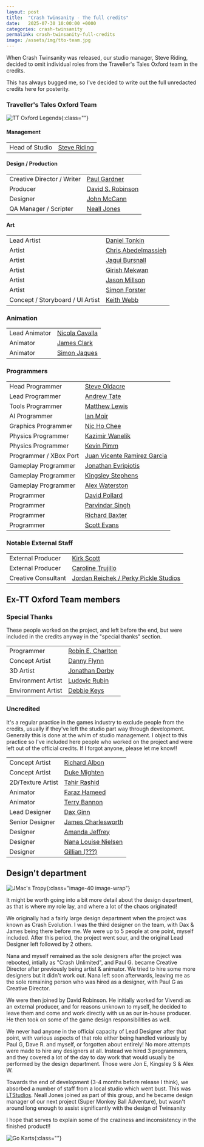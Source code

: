 ```yaml
---
layout: post
title:  "Crash Twinsanity - The full credits"
date:   2025-07-30 10:00:00 +0000
categories: crash-twinsanity
permalink: crash-twinsanity-full-credits
image: /assets/img/tto-team.jpg
---
```

When Crash Twinsanity was released, our studio manager, Steve Riding, decided to omit individual roles from the Traveller's Tales Oxford team in the credits.

This has always bugged me, so I've decided to write out the full unredacted credits here for posterity.

<!--more-->

### Traveller's Tales Oxford Team

![TT Oxford Legends](/assets/img/tto-team.jpg){:class=""}

#### Management

<table class="table credits">
    <tr>
        <td>Head of Studio</td>
        <td><a href="https://www.mobygames.com/person/130555/steven-riding/">Steve Riding</a></td>
    </tr>
</table>

#### Design / Production

<table class="table credits"> 
    <tr>
        <td>Creative Director / Writer</td>
        <td><a href="https://www.mobygames.com/person/115565/paul-gardner/">Paul Gardner</a></td>
    </tr>
    <tr>
        <td>Producer</td>
        <td><a href="https://www.mobygames.com/person/38088/david-s-robinson/">David S. Robinson</a></td>
    </tr>
    <tr>
        <td>Designer</td>
        <td><a href="https://www.mobygames.com/person/175071/john-mccann/">John McCann</a></td>
    </tr>
    <tr>
        <td>QA Manager / Scripter</td>
        <td><a href="https://www.mobygames.com/person/38201/neall-jones/">Neall Jones</a></td>
    </tr>
</table>

#### Art

<table class="table credits">
    <tr>
        <td>Lead Artist</td>
        <td><a href="https://www.mobygames.com/person/2751/daniel-tonkin/">Daniel Tonkin</a></td>
    </tr>
    <tr>
        <td>Artist</td>
        <td><a href="https://www.mobygames.com/person/175064/chris-abedelmassieh/">Chris Abedelmassieh</a></td>
    </tr>  
    <tr>
        <td>Artist</td>
        <td><a href="https://www.mobygames.com/person/175065/jaqui-bursnall/">Jaqui Bursnall</a></td>
    </tr>  
    <tr>
        <td>Artist</td>
        <td><a href="https://www.mobygames.com/person/175069/girish-mekwan/">Girish Mekwan</a></td>
    </tr>  
    <tr>
        <td>Artist</td>
        <td><a href="https://www.mobygames.com/person/84134/jason-millson/">Jason Millson</a></td>
    </tr>  
    <tr>
        <td>Artist</td>
        <td><a href="https://www.mobygames.com/person/175067/simon-forster/">Simon Forster</a></td>
    </tr>  
    <tr>
        <td>Concept / Storyboard / UI Artist</td>
        <td><a href="https://www.mobygames.com/person/175079/keith-webb/">Keith Webb</a></td>
    </tr>  
</table>

### Animation
<table class="table credits">
    <tr>
        <td>Lead Animator</td>
        <td><a href="https://www.mobygames.com/person/145567/nicola-cavalla/">Nicola Cavalla</a></td>
    </tr>  
    <tr>
        <td>Animator</td>
        <td><a href="https://www.mobygames.com/person/849954/james-clark/">James Clark</a></td>
    </tr>
    <tr>
        <td>Animator</td>
        <td><a href="https://www.mobygames.com/person/175068/simon-jaques/">Simon Jaques</a></td>
    </tr>  
</table>

### Programmers 

<table class="table credits">
    <tr>
        <td>Head Programmer</td>
        <td><a href="https://www.mobygames.com/person/163424/steve-oldacre/">Steve Oldacre</a></td>
    </tr>  
    <tr>
        <td>Lead Programmer</td>
        <td><a href="https://www.mobygames.com/person/69294/andrew-tate/">Andrew Tate</a></td>
    </tr>  
    <tr>
        <td>Tools Programmer</td>
        <td><a href="https://www.mobygames.com/person/312468/matthew-lewis/">Matthew Lewis</a></td>
    </tr>    
    <tr>
        <td>AI Programmer</td>
        <td><a href="https://www.mobygames.com/person/175072/ian-moir/">Ian Moir</a></td>
    </tr>    
    <tr>
        <td>Graphics Programmer</td>
        <td><a href="https://www.mobygames.com/person/163423/nic-ho-chee/">Nic Ho Chee</a></td>
    </tr>      
    <tr>
        <td>Physics Programmer</td>
        <td><a href="https://www.mobygames.com/person/175077/kazimir-wanelik/">Kazimir Wanelik</a></td>
    </tr>      
    <tr>
        <td>Physics Programmer</td>
        <td><a href="https://www.mobygames.com/person/145564/kevin-pimm/">Kevin Pimm</a></td>
    </tr>        
    <tr>
        <td>Programmer / XBox Port</td>
        <td><a href="https://www.mobygames.com/person/175070/juan-vicente-ramirez-garcia/">Juan Vicente Ramirez Garcia</a></td>
    </tr>          
    <tr>
        <td>Gameplay Programmer</td>
        <td><a href="https://www.mobygames.com/person/175066/jonathan-evripiotis/">Jonathan Evripiotis</a></td>
    </tr>         
    <tr>
        <td>Gameplay Programmer</td>
        <td><a href="https://www.mobygames.com/person/175076/kingsley-stephens/">Kingsley Stephens</a></td>
    </tr>
    <tr>
        <td>Gameplay Programmer</td>
        <td><a href="https://www.mobygames.com/person/175078/alex-waterston/">Alex Waterston</a></td>
    </tr>  
    <tr>
        <td>Programmer</td>
        <td><a href="https://www.mobygames.com/person/516647/david-pollard/">David Pollard</a></td>
    </tr>    
    <tr>
        <td>Programmer</td>
        <td><a href="https://www.mobygames.com/person/288521/parvindar-singh/">Parvindar Singh</a></td>
    </tr>    
    <tr>
        <td>Programmer</td>
        <td><a href="https://www.mobygames.com/person/30907/richard-baxter/">Richard Baxter</a></td>
    </tr>    
    <tr>
        <td>Programmer</td>
        <td><a href="https://www.mobygames.com/person/253056/scott-evans/">Scott Evans</a></td>
    </tr>

</table>

### Notable External Staff

<table class="table credits">
    <tr>
        <td>External Producer</td>
        <td><a href="https://www.mobygames.com/person/36876/kirk-c-scott/">Kirk Scott</a></td>
    </tr>
    <tr>
        <td>External Producer</td>
        <td><a href="https://www.mobygames.com/person/53626/caroline-trujillo/">Caroline Trujillo</a></td>
    </tr>
    <tr>
        <td>Creative Consultant</td>
        <td><a href="https://www.mobygames.com/person/175081/jordan-reichek/">Jordan Reichek / Perky Pickle Studios</a></td>
    </tr>  
</table>

## Ex-TT Oxford Team members

### Special Thanks 
These people worked on the project, and left before the end, but were included in the credits anyway in the "special thanks" section.

<table class="table credits">
    <tr>
        <td>Programmer</td>
        <td><a href="https://www.mobygames.com/person/96537/robin-e-charlton/">Robin E. Charlton</a></td>
    </tr>
    <tr>
        <td>Concept Artist</td>
        <td><a href="https://www.mobygames.com/person/32829/danny-flynn/">Danny Flynn</a></td>
    </tr>
    <tr>
        <td>3D Artist</td>
        <td><a href="https://www.mobygames.com/person/79988/jonathan-derby/">Jonathan Derby</a></td>
    </tr>
    <tr>
        <td>Environment Artist</td>
        <td><a href="https://www.mobygames.com/person/23586/ludovic-rubin/">Ludovic Rubin</a></td>
    </tr>
    <tr>
        <td>Environment Artist</td>
        <td><a href="https://www.mobygames.com/person/68070/debbie-keys/">Debbie Keys</a></td>
    </tr>
</table>

### Uncredited

It's a regular practice in the games industry to exclude people from the credits, usually if they've left the studio part way through development. Generally this is done at the whim of studio management. I object to this practice so I've included here people who worked on the project and were left out of the official credits. If I forgot anyone, please let me know!! 

<table class="table credits">
    <tr>
        <td>Concept Artist</td>
        <td><a href="https://www.mobygames.com/person/236303/richard-albon/">Richard Albon</a></td>
    </tr>
    <tr>
        <td>Concept Artist</td>
        <td><a href="https://www.mobygames.com/person/273428/duke-mighten/">Duke Mighten</a></td>
    </tr> 
    <tr>
        <td>2D/Texture Artist</td>
        <td><a href="https://www.mobygames.com/person/10415/tahir-rashid/">Tahir Rashid</a></td>
    </tr>
    <tr>
        <td>Animator</td>
        <td><a href="https://www.mobygames.com/person/57822/faraz-hameed/">Faraz Hameed</a></td>
    </tr>
    <tr>
        <td>Animator</td>
        <td><a href="https://www.mobygames.com/person/162082/terry-bannon/">Terry Bannon</a></td>
    </tr>
    <tr>
        <td>Lead Designer</td>
        <td><a href="https://www.mobygames.com/person/120757/dax-ginn/">Dax Ginn</a></td>
    </tr>
    <tr>
        <td>Senior Designer</td>
        <td><a href="https://www.mobygames.com/person/772696/james-charlesworth/">James Charlesworth</a></td>
    </tr>
    <tr>
        <td>Designer</td>
        <td><a href="https://www.mobygames.com/person/177381/amanda-jeffrey/">Amanda Jeffrey</a></td>
    </tr>
    <tr>
        <td>Designer</td>
        <td><a href="https://www.mobygames.com/person/86467/nana-louise-nielsen/">Nana Louise Nielsen</a></td>
    </tr>
    <tr>
        <td>Designer</td>
        <td><a href="">Gillian (???)</a></td>
    </tr>
</table>

## Design't department
![JMac's Tropy](/assets/img/participation-trophy.jpg){:class="image-40 image-wrap"}

It might be worth going into a bit more detail about the design department, as that is where my role lay, and where a lot of the chaos originated! 

We originally had a fairly large design department when the project was known as Crash Evolution. I was the third designer on the team, with Dax & James being there before me. We were up to 5 people at one point, myself included. After this period, the project went sour, and the original Lead Designer left followed by 2 others. 

Nana and myself remained as the sole designers after the project was rebooted, intially as "Crash Unlimited", and Paul G. became Creative Director after previously being artist & animator. We tried to hire some more designers but it didn't work out. Nana left soon afterwards, leaving me as the sole remaining person who was hired as a designer, with Paul G as Creative Director. 

We were then joined by David Robinson. He initially worked for Vivendi as an external producer, and for reasons unknown to myself, he decided to leave them and come and work directly with us as our in-house producer. He then took on some of the game design responsibilities as well.  

We never had anyone in the official capacity of Lead Designer after that point, with various aspects of that role either being handled variously by Paul G, Dave R. and myself, or forgotten about entirely! No more attempts were made to hire any designers at all. Instead we hired 3 programmers, and they covered a lot of the day to day work that would usually be performed by the design department. Those were Jon E, Kingsley S & Alex W.

Towards the end of development (3-4 months before release I think), we absorbed a number of staff from a local studio which went bust. This was [LTStudios](https://www.mobygames.com/company/4699/ltstudios-ltd/). Neall Jones joined as part of this group, and he became design manager of our next project (Super Monkey Ball Adventure), but wasn't around long enough to assist significantly with the design of Twinsanity

I hope that serves to explain some of the craziness and inconsistency in the finished product!!

![Go Karts](/assets/img/go-karts.jpg){:class=""}
